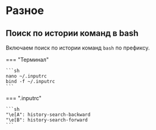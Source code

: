 # Разное

## Поиск по истории команд в bash

Включаем поиск по истории команд `bash` по префиксу.

=== "Терминал"

    ```sh
    nano ~/.inputrc
    bind -f ~/.inputrc
    ```

=== ".inputrc"

    ```sh
    "\e[A": history-search-backward
    "\e[B": history-search-forward
    ```
